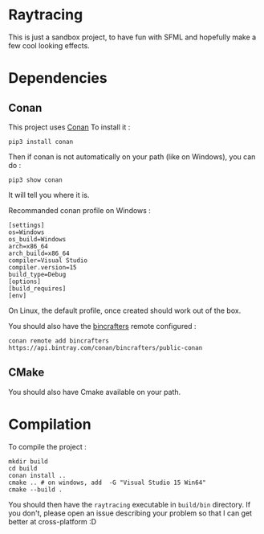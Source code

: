 # Raytracing
This is just a sandbox project, to have fun with SFML and hopefully make a few cool looking effects.

# Dependencies
## Conan
This project uses [Conan](https://conan.io/)
To install it :
```shell script
pip3 install conan
```
Then if conan is not automatically on your path (like on Windows), you can do :
```shell script
pip3 show conan
```
It will tell you where it is.

Recommanded conan profile on Windows :
```buildoutcfg
[settings]
os=Windows
os_build=Windows
arch=x86_64
arch_build=x86_64
compiler=Visual Studio
compiler.version=15
build_type=Debug
[options]
[build_requires]
[env]
```
On Linux, the default profile, once created should work out of the box.

You should also have the [bincrafters](https://bincrafters.github.io/2017/06/06/using-bincrafters-conan-repository/) remote configured :
```shell script
conan remote add bincrafters https://api.bintray.com/conan/bincrafters/public-conan
```

## CMake
You should also have Cmake available on your path.

# Compilation
To compile the project :
```shell script
mkdir build
cd build
conan install ..
cmake .. # on windows, add  -G "Visual Studio 15 Win64"
cmake --build .
```
You should then have the `raytracing` executable in `build/bin` directory. If you don't, please open an issue describing your problem so that I can get better at cross-platform :D
